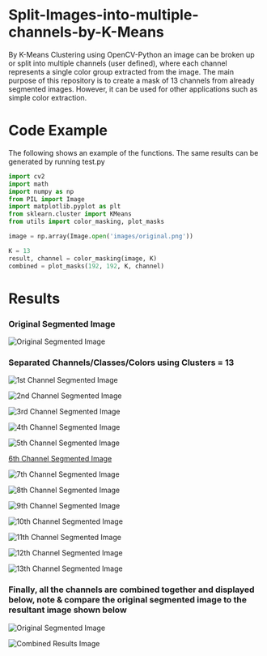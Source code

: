 # Split-Images-into-multiple-channels-by-K-Means
By K-Means Clustering using OpenCV-Python an image can be broken up or split into multiple channels (user defined), where each channel represents a single color group extracted from the image. The main purpose of this repository is to create a mask of 13 channels from already segmented images. However, it can be used for other applications such as simple color extraction. 

# Code Example
The following shows an example of the functions. The same results can be generated by running test.py

```python
import cv2
import math
import numpy as np 
from PIL import Image
import matplotlib.pyplot as plt
from sklearn.cluster import KMeans
from utils import color_masking, plot_masks

image = np.array(Image.open('images/original.png'))

K = 13
result, channel = color_masking(image, K)
combined = plot_masks(192, 192, K, channel)


```
# Results 

### Original Segmented Image

![Original Segmented Image](/images/original.png)


### Separated Channels/Classes/Colors using Clusters = 13

![1st Channel Segmented Image](/images/channel1.png)

![2nd Channel Segmented Image](/images/channel2.png) 

![3rd Channel Segmented Image](/images/channel3.png) 

![4th Channel Segmented Image](/images/channel4.png) 

![5th Channel Segmented Image](/images/channel5.png) 

[6th Channel Segmented Image](/images/channel6.png)

![7th Channel Segmented Image](/images/channel7.png)  

![8th Channel Segmented Image](/images/channel8.png) 

![9th Channel Segmented Image](/images/channel9.png)  

![10th Channel Segmented Image](/images/channel10.png) 

![11th Channel Segmented Image](/images/channel11.png) 

![12th Channel Segmented Image](/images/channel12.png) 

![13th Channel Segmented Image](/images/channel13.png)

### Finally, all the channels are combined together and displayed below, note & compare the original segmented image to the resultant image shown below

![Original Segmented Image](/images/original.png)

![Combined Results Image](/images/combined_results.png)

